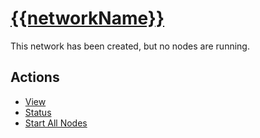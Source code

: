 
# [{{networkName}}](/web/networks/{{networkName}})

This network has been created, but no nodes are running.

## Actions

* [View](/web/networks/{{networkName}})
* [Status](/web/networks/{{networkName}}/status)
* [Start All Nodes](/web/networks/{{networkName}}/start)

